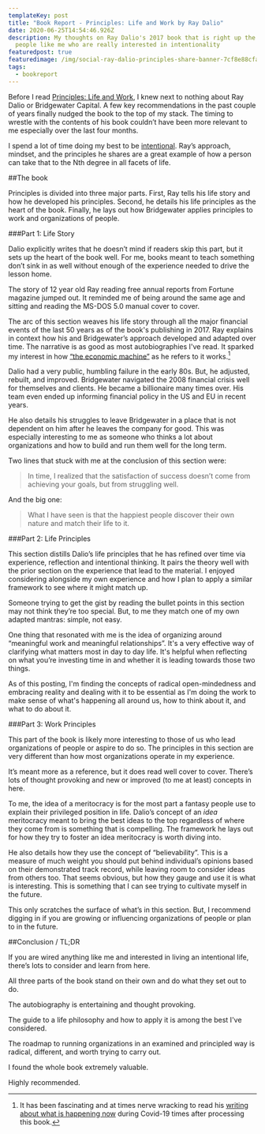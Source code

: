 ```yaml
---
templateKey: post
title: "Book Report - Principles: Life and Work by Ray Dalio"
date: 2020-06-25T14:54:46.926Z
description: My thoughts on Ray Dalio's 2017 book that is right up the alley of
  people like me who are really interested in intentionality
featuredpost: true
featuredimage: /img/social-ray-dalio-principles-share-banner-7cf8e88cfa86356d6ac5c8e3b5cf5760b695b2403861de149bf5b247c3092399.png
tags:
  - bookreport
---
```

Before I read [Principles: Life and Work](https://bookshop.org/a/2938/9781501124020), I knew next to nothing about Ray Dalio or Bridgewater Capital. A few key recommendations in the past couple of years finally nudged the book to the top of my stack. The timing to wrestle with the contents of his book couldn’t have been more relevant to me especially over the last four months.

I spend a lot of time doing my best to be [intentional](/core-values). Ray’s approach, mindset, and the principles he shares are a great example of how a person can take that to the Nth degree in all facets of life.

##The book

Principles is divided into three major parts. First, Ray tells his life story and how he developed his principles. Second, he details his life principles as the heart of the book. Finally, he lays out how Bridgewater applies principles to work and organizations of people.

###Part 1: Life Story

Dalio explicitly writes that he doesn’t mind if readers skip this part, but it sets up the heart of the book well. For me, books meant to teach something don’t sink in as well without enough of the experience needed to drive the lesson home.

The story of 12 year old Ray reading free annual reports from Fortune magazine jumped out. It reminded me of being around the same age and sitting and reading the MS-DOS 5.0 manual cover to cover.

The arc of this section weaves his life story through all the major financial events of the last 50 years as of the book's publishing in 2017. Ray explains in context how his and Bridgewater’s approach developed and adapted over time. The narrative is as good as most autobiographies I've read. It sparked my interest in how [“the economic machine”](https://www.youtube.com/watch?v=PHe0bXAIuk0) as he refers to it works.[^1]

[^1]: It has been fascinating and at times nerve wracking to read his [writing about what is happening now](https://www.linkedin.com/in/raydalio/detail/recent-activity/posts/) during Covid-19 times after processing this book.

Dalio had a very public, humbling failure in the early 80s. But, he adjusted, rebuilt, and improved. Bridgewater navigated the 2008 financial crisis well for themselves and clients. He became a billionaire many times over. His team even ended up informing financial policy in the US and EU in recent years.

He also details his struggles to leave Bridgewater in a place that is not dependent on him after he leaves the company for good. This was especially interesting to me as someone who thinks a lot about organizations and how to build and run them well for the long term.

Two lines that stuck with me at the conclusion of this section were:

> In time, I realized that the satisfaction of success doesn’t come from achieving your goals, but from struggling well.

And the big one:

> What I have seen is that the happiest people discover their own nature and match their life to it.


###Part 2: Life Principles

This section distills Dalio’s life principles that he has refined over time via experience, reflection and intentional thinking. It pairs the theory well with the prior section on the experience that lead to the material. I enjoyed considering alongside my own experience and how I plan to apply a similar framework to see where it might match up.

Someone trying to get the gist by reading the bullet points in this section may not think they’re too special. But, to me they match one of my own adapted mantras: simple, not easy.

One thing that resonated with me is the idea of organizing around “meaningful work and meaningful relationships”. It's a very effective way of clarifying what matters most in day to day life. It's helpful when reflecting on what you’re investing time in and whether it is leading towards those two things.

As of this posting, I'm finding the concepts of radical open-mindedness and embracing reality and dealing with it to be essential as I'm doing the work to make sense of what's happening all around us, how to think about it, and what to do about it.

###Part 3: Work Principles

This part of the book is likely more interesting to those of us who lead organizations of people or aspire to do so. The principles in this section are very different than how most organizations operate in my experience.

It’s meant more as a reference, but it does read well cover to cover. There’s lots of thought provoking and new or improved (to me at least) concepts in here. 

To me, the idea of a meritocracy is for the most part a fantasy people use to explain their privileged position in life. Dalio’s concept of an _idea_ meritocracy meant to bring the best ideas to the top regardless of where they come from is something that is compelling. The framework he lays out for how they try to foster an idea meritocracy is worth diving into.

He also details how they use the concept of “believability”. This is a measure of much weight you should put behind individual’s opinions based on their demonstrated track record, while leaving room to consider ideas from others too. That seems obvious, but how they gauge and use it is what is interesting. This is something that I can see trying to cultivate myself in the future.

This only scratches the surface of what’s in this section. But, I recommend digging in if you are growing or influencing organizations of people or plan to in the future.

##Conclusion / TL;DR

If you are wired anything like me and interested in living an intentional life, there’s lots to consider and learn from here. 

All three parts of the book stand on their own and do what they set out to do. 

The autobiography is entertaining and thought provoking. 

The guide to a life philosophy and how to apply it is among the best I've considered. 

The roadmap to running organizations in an examined and principled way is radical, different, and worth trying to carry out.

I found the whole book extremely valuable.

Highly recommended.